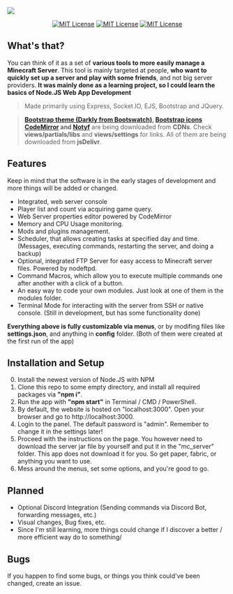 <img src="https://i.ibb.co/6Yv6b05/banner.png" />
<p align="center">
    <a href="https://github.com/Blasstah/MCSD/blob/main/LICENSE"><img src="https://img.shields.io/badge/License-MIT-green.svg" alt="MIT License" /></a>
    <a href="https://github.com/Blasstah/MCSD"><img src="https://img.shields.io/github/stars/Blasstah/MCSD" alt="MIT License" /></a>
    <a href="https://github.com/Blasstah/MCSD"><img src="https://img.shields.io/github/repo-size/Blasstah/MCSD" alt="MIT License" /></a>
</p>

## What's that?
You can think of it as a set of **various tools to more easily manage a Minecraft Server**. This tool is mainly targeted at people, **who want to quickly set up a server and play with some friends**, and not big server providers. **It was mainly done as a learning project, so I could learn the basics of Node.JS Web App Development**

> Made primarily using Express, Socket.IO, EJS, Bootstrap and JQuery.

> **<a href="https://bootswatch.com/darkly/">Bootstrap theme (Darkly from Bootswatch)</a>, <a href="https://icons.getbootstrap.com">Bootstrap icons</a> <a href="https://github.com/codemirror/codemirror5">CodeMirror</a> and <a href="https://github.com/caroso1222/notyf">Notyf</a>** are being downloaded from **CDNs**. Check **views/partials/libs** and **views/settings** for links. All of them are being downloaded from **jsDelivr**.

## Features
Keep in mind that the software is in the early stages of development and more things will be added or changed.
- Integrated, web server console
- Player list and count via acquiring game query.
- Web Server properties editor powered by CodeMirror
- Memory and CPU Usage monitoring.
- Mods and plugins management.
- Scheduler, that allows creating tasks at specified day and time. (Messages, executing commands, restarting the server, and doing a backup)
- Optional, integrated FTP Server for easy access to Minecraft server files. Powered by nodeftpd.
- Command Macros, which allow you to execute multiple commands one after another with a click of a button.
- An easy way to code your own modules. Just look at one of them in the modules folder.
- Terminal Mode for interacting with the server from SSH or native console. (Still in development, but has some functionality done)

**Everything above is fully customizable via menus**, or by modifing files like **settings.json**, and anything in **config** folder.
(Both of them were created at the first run of the app)

## Installation and Setup
0. Install the newest version of Node.JS with NPM
1. Clone this repo to some empty directory, and install all required packages via **"npm i"**.
2. Run the app with **"npm start"** in Terminal / CMD / PowerShell.
3. By default, the website is hosted on "localhost:3000". Open your browser and go to http://localhost:3000.
4. Login to the panel. The default password is "admin". Remember to change it in the settings later!
5. Proceed with the instructions on the page. You however need to download the server jar file by yourself and put it in the "mc_server" folder. This app does not download it for you. So get paper, fabric, or anything you want to use.
6. Mess around the menus, set some options, and you're good to go.

## Planned
- Optional Discord Integration (Sending commands via Discord Bot, forwarding messages, etc.)
- Visual changes, Bug fixes, etc.
- Since I'm still learning, more things could change if I discover a better / more efficient way do to something/

## Bugs
If you happen to find some bugs, or things you think could've been changed, create an issue.